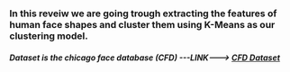 ### In this reveiw we are going trough extracting the features of human face shapes and cluster them using K-Means as our clustering model.

##### Dataset is the chicago face database (CFD) ---LINK--->  <a href="https://drive.google.com/file/d/1-oyDjcmhuZyKDW4KIdntTrKGgND8g3Ny/view?usp=sharing](https://www.chicagofaces.org/">CFD Dataset</a>
